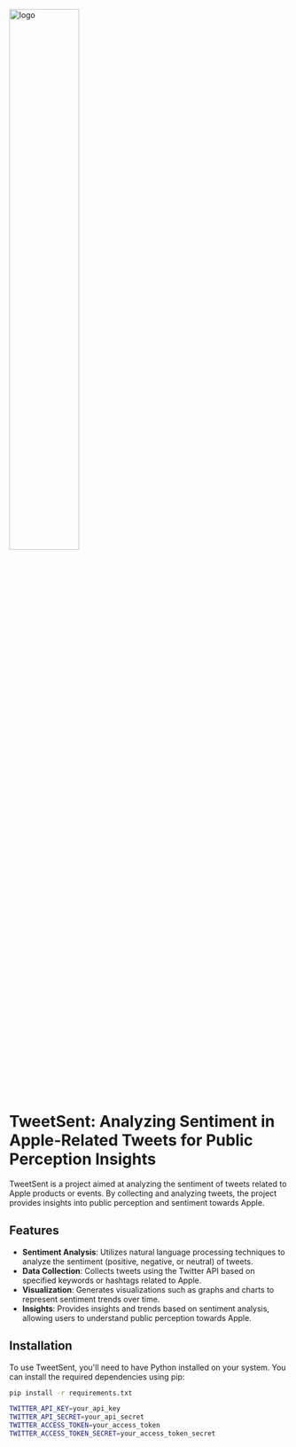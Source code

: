 <img src="![png-transparent-apple-logo-company-apple-logo-company-service-computer](https://github.com/vishnu55510/TweetSent-Analyzing-Sentiment-in-Apple-Related-Tweets-for-Public-Perception-Insights-/assets/162179720/0a22dade-c2dd-493d-8a66-9a49e37055cd)" alt="logo" style="width: 50%;">


# TweetSent: Analyzing Sentiment in Apple-Related Tweets for Public Perception Insights

TweetSent is a project aimed at analyzing the sentiment of tweets related to Apple products or events. By collecting and analyzing tweets, the project provides insights into public perception and sentiment towards Apple.

## Features

- **Sentiment Analysis**: Utilizes natural language processing techniques to analyze the sentiment (positive, negative, or neutral) of tweets.
- **Data Collection**: Collects tweets using the Twitter API based on specified keywords or hashtags related to Apple.
- **Visualization**: Generates visualizations such as graphs and charts to represent sentiment trends over time.
- **Insights**: Provides insights and trends based on sentiment analysis, allowing users to understand public perception towards Apple.

## Installation

To use TweetSent, you'll need to have Python installed on your system. You can install the required dependencies using pip:

```bash
pip install -r requirements.txt

TWITTER_API_KEY=your_api_key
TWITTER_API_SECRET=your_api_secret
TWITTER_ACCESS_TOKEN=your_access_token
TWITTER_ACCESS_TOKEN_SECRET=your_access_token_secret

